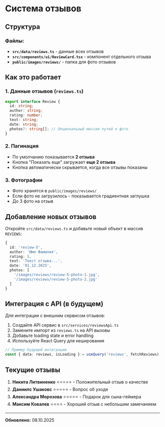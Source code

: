 # Система отзывов

## Структура

### Файлы:
- **`src/data/reviews.ts`** - данные всех отзывов
- **`src/components/ui/ReviewCard.tsx`** - компонент отдельного отзыва
- **`public/images/reviews/`** - папка для фото отзывов

## Как это работает

### 1. Данные отзывов (`reviews.ts`)
```typescript
export interface Review {
  id: string;
  author: string;
  rating: number;
  text: string;
  date: string;
  photos?: string[]; // Опциональный массив путей к фото
}
```

### 2. Пагинация
- По умолчанию показывается **2 отзыва**
- Кнопка "Показать еще" загружает **еще 2 отзыва**
- Кнопка автоматически скрывается, когда все отзывы показаны

### 3. Фотографии
- Фото хранятся в `public/images/reviews/`
- Если фото не загрузилось - показывается градиентная заглушка
- До 3 фото на отзыв

## Добавление новых отзывов

Откройте `src/data/reviews.ts` и добавьте новый объект в массив `REVIEWS`:

```typescript
{
  id: 'review-5',
  author: 'Имя Фамилия',
  rating: 5,
  text: 'Текст отзыва...',
  date: '01.12.2025',
  photos: [
    '/images/reviews/review-5-photo-1.jpg',
    '/images/reviews/review-5-photo-2.jpg'
  ]
}
```

## Интеграция с API (в будущем)

Для интеграции с внешним сервисом отзывов:

1. Создайте API сервис в `src/services/reviewsApi.ts`
2. Замените импорт из `reviews.ts` на API вызовы
3. Добавьте loading state и error handling
4. Используйте React Query для кеширования

```typescript
// Пример будущей интеграции
const { data: reviews, isLoading } = useQuery('reviews', fetchReviews);
```

## Текущие отзывы

1. **Никита Литвиненко** ⭐⭐⭐⭐⭐ - Положительный отзыв о качестве
2. **Даниилс Ушаковс** ⭐⭐⭐⭐⭐ - Вопрос об уходе
3. **Александра Морозова** ⭐⭐⭐⭐⭐ - Подарок для сына-геймера
4. **Максим Ковалев** ⭐⭐⭐⭐ - Хороший отзыв с небольшим замечанием

---

**Обновлено:** 08.10.2025
